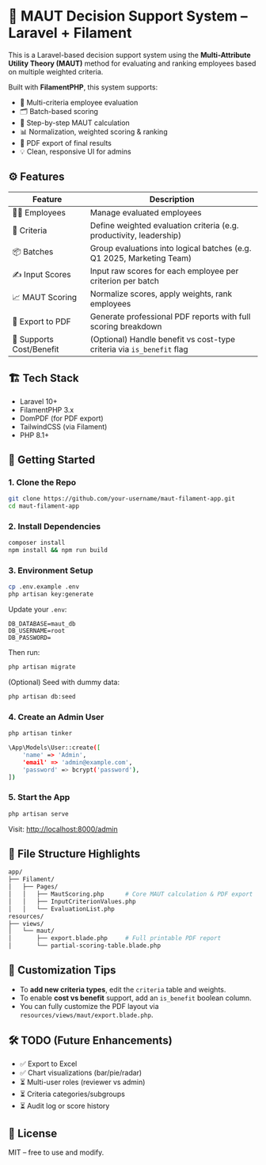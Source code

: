 # 🧠 MAUT Decision Support System – Laravel + Filament

This is a Laravel-based decision support system using the **Multi-Attribute Utility Theory (MAUT)** method for evaluating and ranking employees based on multiple weighted criteria.

Built with **FilamentPHP**, this system supports:

- 🔢 Multi-criteria employee evaluation
- 🗂 Batch-based scoring
- 🧮 Step-by-step MAUT calculation
- 📊 Normalization, weighted scoring & ranking
- 📄 PDF export of final results
- 💡 Clean, responsive UI for admins

## ⚙️ Features

| Feature                    | Description                                                               |
|----------------------------|---------------------------------------------------------------------------|
| 🧑‍💼 Employees             | Manage evaluated employees                                                |
| 🧮 Criteria                 | Define weighted evaluation criteria (e.g. productivity, leadership)       |
| 📦 Batches                 | Group evaluations into logical batches (e.g. Q1 2025, Marketing Team)     |
| ✍️ Input Scores            | Input raw scores for each employee per criterion per batch                |
| 📈 MAUT Scoring            | Normalize scores, apply weights, rank employees                           |
| 📄 Export to PDF           | Generate professional PDF reports with full scoring breakdown             |
| 🧮 Supports Cost/Benefit   | (Optional) Handle benefit vs cost-type criteria via `is_benefit` flag     |

## 🏗️ Tech Stack

- Laravel 10+
- FilamentPHP 3.x
- DomPDF (for PDF export)
- TailwindCSS (via Filament)
- PHP 8.1+

## 🚀 Getting Started

### 1. Clone the Repo

```bash
git clone https://github.com/your-username/maut-filament-app.git
cd maut-filament-app
```

### 2. Install Dependencies

```bash
composer install
npm install && npm run build
```

### 3. Environment Setup

```bash
cp .env.example .env
php artisan key:generate
```

Update your `.env`:

```env
DB_DATABASE=maut_db
DB_USERNAME=root
DB_PASSWORD=
```

Then run:

```bash
php artisan migrate
```

(Optional) Seed with dummy data:

```bash
php artisan db:seed
```

### 4. Create an Admin User

```bash
php artisan tinker

\App\Models\User::create([
    'name' => 'Admin',
    'email' => 'admin@example.com',
    'password' => bcrypt('password'),
])
```

### 5. Start the App

```bash
php artisan serve
```

Visit: [http://localhost:8000/admin](http://localhost:8000/admin)

## 📁 File Structure Highlights

```bash
app/
├── Filament/
│   ├── Pages/
│   │   ├── MautScoring.php      # Core MAUT calculation & PDF export
│   │   ├── InputCriterionValues.php
│   │   └── EvaluationList.php
resources/
├── views/
│   └── maut/
│       ├── export.blade.php     # Full printable PDF report
│       └── partial-scoring-table.blade.php
```

## 📝 Customization Tips

- To **add new criteria types**, edit the `criteria` table and weights.
- To enable **cost vs benefit** support, add an `is_benefit` boolean column.
- You can fully customize the PDF layout via `resources/views/maut/export.blade.php`.

## 🛠 TODO (Future Enhancements)

- ✅ Export to Excel
- ✅ Chart visualizations (bar/pie/radar)
- ⏳ Multi-user roles (reviewer vs admin)
- ⏳ Criteria categories/subgroups
- ⏳ Audit log or score history

## 📄 License

MIT – free to use and modify.
